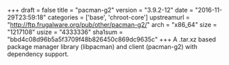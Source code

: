 +++
draft = false
title = "pacman-g2"
version = "3.9.2-12"
date = "2016-11-29T23:59:18"
categories = ['base', 'chroot-core']
upstreamurl = "http://ftp.frugalware.org/pub/other/pacman-g2/"
arch = "x86_64"
size = "1217108"
usize = "4333336"
sha1sum = "bbd4c08d96b5a5f3709f48b826450c869dc9635c"
+++
A .tar.xz based package manager library (libpacman) and client (pacman-g2) with dependency support.